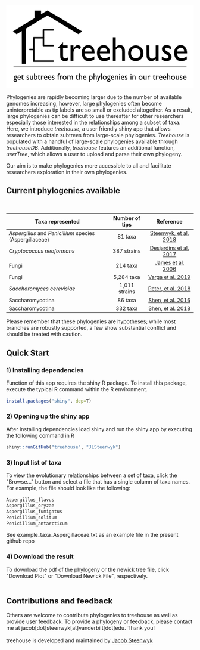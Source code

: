 ![](www/treehouse_logo.png)

Phylogenies are rapidly becoming larger due to the number of available genomes increasing, however, large phylogenies often become uninterpretable as tip labels are so small or excluded altogether. As a result, large phylogenies can be difficult to use thereafter for other researchers especially those interested in the relationships among a subset of taxa. Here, we introduce <i>treehouse</i>, a user friendly shiny app that allows researchers to obtain subtrees from large-scale phylogenies. <i>Treehouse</i> is populated with a handful of large-scale phylogenies available through <i>treehouseDB</i>. Additionally, <i>treehouse</i> features an additional function, <i>userTree</i>, which allows a user to upload and parse their own phylogeny.

Our aim is to make phylogenies more accessible to all and facilitate researchers exploration in their own phylogenies. 

## Current phylogenies available
<br />

| Taxa represented                                              | Number of tips           | Reference                                                                       |
| ------------------------------------------------------------- |:------------------------:| :-----------------------------------------------------------------------------: |
| *Aspergillus* and *Penicillium* species (Aspergillaceae)      | 81 taxa                  | [Steenwyk, et al. 2018](https://www.biorxiv.org/content/10.1101/370429v3)       |
| *Cryptococcus neoformans*                                     | 387 strains              | [Desjardins et al. 2017](https://genome.cshlp.org/content/27/7/1207.short)      |
| Fungi                                                         | 214 taxa                 | [James et al. 2006](https://www.nature.com/articles/nature05110)                |
| Fungi                                                         | 5,284 taxa               | [Varga et al. 2019](https://www.nature.com/articles/s41559-019-0834-1)          |
| *Saccharomyces cerevisiae*                                    | 1,011 strains            | [Peter, et al. 2018](https://www.nature.com/articles/s41586-018-0030-5)         |
| Saccharomycotina                                              | 86 taxa                  | [Shen, et al. 2016](http://www.g3journal.org/content/6/12/3927.abstract)        |
| Saccharomycotina                                              | 332 taxa                 | [Shen, et al. 2018](https://www.cell.com/cell/fulltext/S0092-8674(18)31332-1)   |

Please remember that these phylogenies are hypotheses; while most branches are robustly supported, a few show substantial conflict and should be treated with caution.

## Quick Start

### 1) Installing dependencies
Function of this app requires the shiny R package. To install this package, execute the typical R command within the R environment.
```R
install.packages("shiny", dep=T)
```

### 2) Opening up the shiny app
After installing dependencies load shiny and run the shiny app by executing the following command in R
```R
shiny::runGitHub("treehouse", "JLSteenwyk")
```

### 3) Input list of taxa
To view the evolutionary relationships between a set of taxa, click the "Browse..." button and select a file that has a single column of taxa names. For example, the file should look like the following:
```
Aspergillus_flavus
Aspergillus_oryzae
Aspergillus_fumigatus
Penicillium_solitum
Penicillium_antarcticum
```
See example_taxa_Aspergillaceae.txt as an example file in the present github repo

### 4) Download the result
To download the pdf of the phylogeny or the newick tree file, click "Download Plot" or "Download Newick File", respectively.
<br /><br />

## Contributions and feedback
Others are welcome to contribute phylogenies to treehouse as well as provide user feedback. To provide a phylogeny or feedback, please contact me at jacob[dot]steenwyk[at]vanderbilt[dot]edu. Thank you!
<br />
<br />
treehouse is developed and maintained by [Jacob Steenwyk](https://jlsteenwyk.github.io/)


